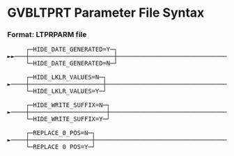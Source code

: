 # GVBLTPRT Parameter File Syntax  
  
### Format: LTPRPARM file
<pre>
     ┌─HIDE_DATE_GENERATED=Y─┐  
►►───┼───────────────────────┼──────────────────────────────────────────────────►
     └─HIDE_DATE_GENERATED=N─┘

     ┌─HIDE_LKLR_VALUES=N─┐ 
►────┼────────────────────┼─────────────────────────────────────────────────────►
     └─HIDE_LKLR_VALUES=Y─┘ 

     ┌─HIDE_WRITE_SUFFIX=N─┐ 
►────┼─────────────────────┼────────────────────────────────────────────────────►
     └─HIDE_WRITE_SUFFIX=Y─┘

     ┌─REPLACE_0_POS=N─┐ 
►────┼─────────────────┼───────────────────────────────────────────────────────►◄
     └─REPLACE_0_POS=Y─┘
</pre>